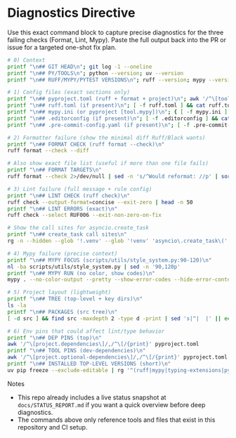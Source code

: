 # Diagnostics Directive

Use this exact command block to capture precise diagnostics for the three failing checks (Format, Lint, Mypy). Paste the full output back into the PR or issue for a targeted one-shot fix plan.

```bash
# 0) Context
printf "\n## GIT HEAD\n"; git log -1 --oneline
printf "\n## PY/TOOLS\n"; python --version; uv --version
printf "\n## RUFF/MYPY/PYTEST VERSIONS\n"; ruff --version; mypy --version; pytest --version

# 1) Config files (exact sections only)
printf "\n## pyproject.toml (ruff + format + project)\n"; awk '/^\[tool.ruff\]/,/^\[/{print} /^\[tool.ruff.format\]/,/^\[/{print} /^\[project\]/,/^\[/{print}' pyproject.toml
printf "\n## ruff.toml (if present)\n"; [ -f ruff.toml ] && cat ruff.toml || echo "none"
printf "\n## mypy.ini (or pyproject [tool.mypy])\n"; { [ -f mypy.ini ] && cat mypy.ini; } || awk '/^\[tool.mypy\]/,/^\[/{print}' pyproject.toml
printf "\n## .editorconfig (if present)\n"; [ -f .editorconfig ] && cat .editorconfig || echo "none"
printf "\n## .pre-commit-config.yaml (if present)\n"; [ -f .pre-commit-config.yaml ] && sed -n '1,160p' .pre-commit-config.yaml || echo "none"

# 2) Formatter failure (show the minimal diff Ruff/Black wants)
printf "\n## FORMAT CHECK (ruff format --check)\n"
ruff format --check --diff

# Also show exact file list (useful if more than one file fails)
printf "\n## FORMAT TARGETS\n"
ruff format --check 2>/dev/null | sed -n 's/^Would reformat: //p' | sort -u

# 3) Lint failure (full message + rule config)
printf "\n## LINT CHECK (ruff check)\n"
ruff check --output-format=concise --exit-zero | head -n 50
printf "\n## LINT ERRORS (exact)\n"
ruff check --select RUF006 --exit-non-zero-on-fix

# Show the call sites for asyncio.create_task
printf "\n## create_task call sites\n"
rg -n --hidden --glob '!.venv' --glob '!venv' 'asyncio\.create_task\(' || true

# 4) Mypy failure (precise context)
printf "\n## MYPY FOCUS (scripts/utils/style_system.py:90-120)\n"
nl -ba scripts/utils/style_system.py | sed -n '90,120p'
printf "\n## MYPY RUN (no color, show codes)\n"
mypy . --no-color-output --pretty --show-error-codes --hide-error-context

# 5) Project layout (lightweight)
printf "\n## TREE (top-level + key dirs)\n"
ls -la
printf "\n## PACKAGES (src tree)\n"
[ -d src ] && find src -maxdepth 2 -type d -print | sed 's|^|  |' || echo "no src/"

# 6) Env pins that could affect lint/type behavior
printf "\n## DEP PINS (top)\n"
awk '/^\[project.dependencies\]/,/^\[/{print}' pyproject.toml
printf "\n## TOOL PINS (dev-dependencies)\n"
awk '/^\[project.optional-dependencies\]/,/^\[/{print}' pyproject.toml
printf "\n## INSTALLED TOP-LEVEL VERSIONS (short)\n"
uv pip freeze --exclude-editable | rg '^(ruff|mypy|typing-extensions|pydantic|fastapi|pytest)[=~<>]' | sort
```

Notes
- This repo already includes a live status snapshot at `docs/STATUS_REPORT.md` if you want a quick overview before deep diagnostics.
- The commands above only reference tools and files that exist in this repository and CI setup.
